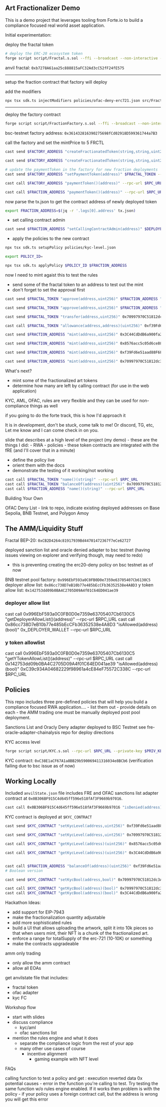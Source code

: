 ## Art Fractionalizer Demo

This is a demo project that leverages tooling from Forte.io to build a compliance focused real world asset application.

Initial experimentation:

deploy the fractal token

```bash
# deploy the ERC-20 ecosystem token
forge script script/Fractal.s.sol --ffi --broadcast --non-interactive --rpc-url $RPC_URL --private-key $PRIV_KEY --verify
```

anvil fractal: `0xb7278A61aa25c888815aFC32Ad3cC52fF24fE575`

---

setup the fraction contract that factory will deploy

add the modifiers

```bash
npx tsx sdk.ts injectModifiers policies/ofac-deny-erc721.json src/FractionFRE.sol src/Fraction.sol
```

---

deploy the factory contract

```bash
forge script script/FractionFactory.s.sol --ffi --broadcast --non-interactive --rpc-url $RPC_URL --private-key $PRIV_KEY --verify
```

bsc-testnet factory address: `0x361432816390275698fCd02918D599361744a7B3`

call the factory and set the mintPrice to 5 FRCTL

```bash
cast send $FACTORY_ADDRESS "createFractionatedToken(string,string,uint256,uint256,address)" "Danny" "DJM" 10000 5000000000000000000 $DEPLOYER --rpc-url $RPC_URL --private-key $PRIV_KEY --json > tx.json

cast send $FACTORY_ADDRESS "createFractionatedToken(string,string,uint256,uint256,address)" "Danny2" "DJM" 10000 1000000000000000000 $DEPLOYER --rpc-url $RPC_URL --private-key $PRIV_KEY --json > tx.json

# update the paymentToken in the factory for new fraction deployments
cast send $FACTORY_ADDRESS "setPaymentToken(address)" $FRACTAL_TOKEN --rpc-url $RPC_URL --private-key $PRIV_KEY

cast call $FACTORY_ADDRESS "paymentToken()(address)" --rpc-url $RPC_URL

cast call $FRACTION_ADDRESS "paymentToken()(address)" --rpc-url $RPC_URL
```

now parse the tx.json to get the contract address of newly deployed token

```bash
export FRACTION_ADDRESS=$(jq -r '.logs[0].address' tx.json)
```

- set calling contract admin

```bash
cast send $FRACTION_ADDRESS "setCallingContractAdmin(address)" $DEPLOYER --rpc-url $RPC_URL --private-key $PRIV_KEY
```

- apply the policies to the new contract

```bash
npx tsx sdk.ts setupPolicy policies/kyc-level.json

export POLICY_ID=

npx tsx sdk.ts applyPolicy $POLICY_ID $FRACTION_ADDRESS
```

now I need to mint agaist this to test the rules

- send some of the fractal token to an address to test out the mint
- don't forget to set the approval first

```bash
cast send $FRACTAL_TOKEN "approve(address,uint256)" $FRACTION_ADDRESS "25000000000000000000" --rpc-url $RPC_URL --private-key $PRIV_KEY

cast send $FRACTAL_TOKEN "approve(address,uint256)" $FRACTION_ADDRESS "25000000000000000000" --rpc-url $RPC_URL --private-key 0x59c6995e998f97a5a0044966f0945389dc9e86dae88c7a8412f4603b6b78690d

cast send $FRACTAL_TOKEN "transfer(address,uint256)" 0x70997970C51812dc3A010C7d01b50e0d17dc79C8 250000000000000000000 --rpc-url $RPC_URL --private-key $PRIV_KEY

cast call $FRACTAL_TOKEN "allowance(address,address)(uint256)" 0xf39Fd6e51aad88F6F4ce6aB8827279cffFb92266 $FRACTION_ADDRESS --rpc-url $RPC_URL
```

```bash
cast send $FRACTION_ADDRESS "mint(address,uint256)" 0x3C44CdDdB6a900fa2b585dd299e03d12FA4293BC 1 --rpc-url $RPC_URL --private-key $PRIV_KEY

cast send $FRACTION_ADDRESS "mint(address,uint256)" 0x8576acc5c05d6ce88f4e49bf65bdf0c62f91353c 1 --rpc-url $RPC_URL --private-key $PRIV_KEY

cast send $FRACTION_ADDRESS "mint(address,uint256)" 0xf39Fd6e51aad88F6F4ce6aB8827279cffFb92266 1 --rpc-url $RPC_URL --private-key $PRIV_KEY

cast send $FRACTION_ADDRESS "mint(address,uint256)" 0x70997970C51812dc3A010C7d01b50e0d17dc79C8 1 --rpc-url $RPC_URL --private-key 0x59c6995e998f97a5a0044966f0945389dc9e86dae88c7a8412f4603b6b78690d
```

What's next?

- mint some of the fractionalized art tokens
- determine how many are left by calling contract (for use in the web application)

KYC, AML, OFAC, rules are very flexible and they can be used for non-compliance things as well

if you going to do the forte track, this is how I'd approach it

It is in development, don't be stuck, come talk to me! Or discord, TG, etc,
Let me know and I can come check in on you.

slide that describes at a high level of the project (my demo) - these are the things I did: - RWA - policies - these token contracts are integrated with the fRE (and I'll cover that in a minute)

- define the policy live
- orient them with the docs
- demonstrate the testing of it working/not working

```bash
cast call $FRACTAL_TOKEN "name()(string)" --rpc-url $RPC_URL
cast call $FRACTAL_TOKEN "balanceOf(address)(uint256)" 0x70997970C51812dc3A010C7d01b50e0d17dc79C8 --rpc-url $RPC_URL
cast call $FRACTION_ADDRESS "name()(string)" --rpc-url $RPC_URL
```

Building Your Own

OFAC Deny List - link to repo, indicate existing deployed addresses on Base Sepolia, BNB Testnet, and Polygon Amoy

## The AMM/Liquidity Stuff

Fractal BEP-20: `0xCB2D4264c81917939Bd44701472367f7eCe62727`

deployed sanction list and oracle denied adapter to bsc testnet (having issues viewing on explorer and verifying though, may need to redo)

- this is preventing creating the erc20-deny policy on bsc testnet as of now

BNB testnet pool factory: `0x996EbF593a0C0FB0D0e7359e63705407Cb6130C5`
deployer allow list: `0x86cc738D7eB10b77e485bEcCFb36352538e4A8D3`
y token allow list: `0x142753dd09b0BA4C2705D09A4f01C64ED041ae39`

### deployer allow list

cast call 0x996EbF593a0C0FB0D0e7359e63705407Cb6130C5 "getDeployerAllowList()(address)" --rpc-url $RPC_URL
cast call 0x86cc738D7eB10b77e485bEcCFb36352538e4A8D3 "isAllowed(address)(bool)" 0x_DEPLOYER_WALLET --rpc-url $RPC_URL

### y token allowlist

cast call 0x996EbF593a0C0FB0D0e7359e63705407Cb6130C5 "getYTokenAllowList()(address)" --rpc-url $RPC_URL
cast call 0x142753dd09b0BA4C2705D09A4f01C64ED041ae39 "isAllowed(address)(bool)" 0xC39c934A04682229f98961a4cE84eF75572C338C --rpc-url $RPC_URL

## Policies

This repo includes three pre-defined policies that will help you build a compliance focused RWA application.... - list them out - provide details on each - the AMM trading one must be manually deployed post pool deployment.

Sanctions List and Oracly Deny adapter deployed to BSC Testnet
see fre-oracle-adapter-chainalysis repo for deploy directions

KYC access level

```bash
forge script script/KYC.s.sol --rpc-url $RPC_URL --private-key $PRIV_KEY --broadcast --verify
```

KYC contract: `0xC38E1aCF67A1a8BB29b590069411316034e8BCb6` (verification failing due to bsc issue as of now)

## Working Locally

Included `anvilState.json` file includes FRE and OFAC sanctions list adapter contract at `0x0B306BF915C4d645ff596e518fAf3F9669b97016`.

```bash
cast call 0x0B306BF915C4d645ff596e518fAf3F9669b97016 "isDenied(address)(bool)" 0x8576acc5c05d6ce88f4e49bf65bdf0c62f91353c --rpc-url $RPC_URL
```

KYC contract is deployed at `$KYC_CONTRACT`

```bash
cast send $KYC_CONTRACT "setKycLevel(address,uint256)" 0xf39Fd6e51aad88F6F4ce6aB8827279cffFb92266 3 --rpc-url $RPC_URL --private-key $PRIV_KEY

cast send $KYC_CONTRACT "setKycLevel(address,uint256)" 0x70997970C51812dc3A010C7d01b50e0d17dc79C8 3 --rpc-url $RPC_URL --private-key $PRIV_KEY

cast call $KYC_CONTRACT "getKycLevel(address)(uint256)" 0x8576acc5c05d6ce88f4e49bf65bdf0c62f91353c --rpc-url $RPC_URL

cast call $KYC_CONTRACT "getKycLevel(address)(uint256)" 0x3C44CdDdB6a900fa2b585dd299e03d12FA4293BC --rpc-url $RPC_URL


cast call $FRACTION_ADDRESS "balanceOf(address)(uint256)" 0xf39Fd6e51aad88F6F4ce6aB8827279cffFb92266 --rpc-url $RPC_URL
# Boolean version

cast send $KYC_CONTRACT "setKycBool(address,bool)" 0x70997970C51812dc3A010C7d01b50e0d17dc79C8 true --rpc-url $RPC_URL --private-key $PRIV_KEY

cast call $KYC_CONTRACT "getKycBool(address)(bool)" 0x70997970C51812dc3A010C7d01b50e0d17dc79C8 --rpc-url $RPC_URL
cast call $KYC_CONTRACT "getKycBool(address)(bool)" 0x3C44CdDdB6a900fa2b585dd299e03d12FA4293BC --rpc-url $RPC_URL
```

Hackathon Ideas:

- add support for EIP-7943
- make the fractionalization quantity adjustable
- add more sophisticated rules
- build a UI that allows uploading the artwork, split it into 10k pieces so that when users mint, their NFT is a chunk of the fractionalized art.
- enforce a range for totalSupply of the erc-721 (10-10K) or something
- make the contracts upgradeable

amm only trading

- only allow the amm contract
- allow all EOAs

get anvilstate file that includes:

- fractal token
- ofac adapter
- kyc FC

Workshop flow

- start with slides
- discuss compliance
  - kyc/aml
  - ofac sanctions list
- mention the rules engine and what it does
  - separate the compliance logic from the rest of your app
  - many other use cases of course
    - incentive alignment
      - gaming example with NFT level

FAQs

calling function to test a policy and get : execution reverted data 0x
potential causes - error in the function you're calling to test. Try testing the same function w/o rules engine enabled. If it works then problem is with the policy - if your policy uses a foreign contract call, but the address is wrong you will get this error
